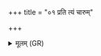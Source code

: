 +++
title = "०१ प्रति त्यं चारुम्"

+++
<details><summary>मूलम् (GR)</summary>

प्रति त्यं चारुम् अध्वरं  
गोपीथाय प्र हूयसे ।  
मरुद्भिर् अग्न आ गहि ॥
</details>